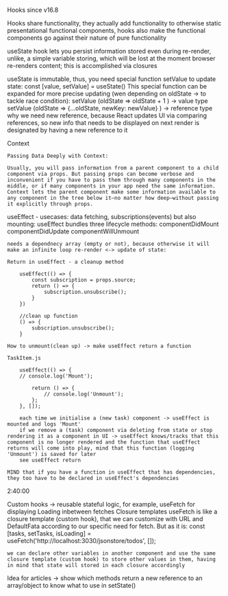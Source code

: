 Hooks since v16.8

Hooks share functionality, they actually add functionality to otherwise static presentational functional components, hooks also make the functional components go against their nature of pure functionality

useState hook lets you persist information stored even during re-render, unlike, a simple variable storing, which will be lost at the moment browser re-renders content; this is accomplished via closures

useState is immutable, thus, you need special function setValue to update state:
    const [value, setValue] = useState()
This special function can be expanded for more precise updating (wen depending on oldState -> to tackle race condition):
    setValue (oldState => oldState + 1 ) -> value type
    setValue (oldState => {...oldState, newKey: newValue} ) -> reference type
        why we need new reference, because React updates UI via comparing references, so new info that needs to be displayed on next render is designated by having a new reference to it

Context 

    Passing Data Deeply with Context:

    Usually, you will pass information from a parent component to a child component via props. But passing props can become verbose and inconvenient if you have to pass them through many components in the middle, or if many components in your app need the same information. Context lets the parent component make some information available to any component in the tree below it—no matter how deep—without passing it explicitly through props.

useEffect - usecases: data fetching, subscriptions(events) but also mounting:
    useEffect bundles three lifecycle methods:
                                                componentDidMount
                                                componentDidUpdate
                                                componentWillUnmount

    needs a dependnecy array (empty or not), because otherwise it will make an infinite loop re-render <-> update of state:

    Return in useEffect - a cleanup method

        useEffect(() => {
            const subscription = props.source;
            return () => {
                subscription.unsubscribe();
            }
        })
        
        //clean up function
        () => {
            subscription.unsubscribe();
        }

    How to unmount(clean up) -> make useEffect return a function 

    TaskItem.js

        useEffect(() => {
        // console.log('Mount');

            return () => {
                // console.log('Unmount');
            };
        }, []);

        each time we initialise a (new task) component -> useEffect is mounted and logs 'Mount'
        if we remove a (task) component via deleting from state or stop rendering it as a component in UI -> useEffect knows/tracks that this component is no longer rendered and the function that useEffect returns will come into play, mind that this function (logging 'Unmount') is saved for later
        see useEffect return

    MIND that if you have a function in useEffect that has dependencies, they too have to be declared in useEffect's dependencies


2:40:00

Custom hooks -> reusable stateful logic, for example, useFetch for displaying Loading inbetween fetches
    Closure templates
    useFetch is like a closure template (custom hook), that we can customize with URL and DefaultFata according to our specific need for fetch. But as it is:
    const [tasks, setTasks, isLoading] = useFetch('http://localhost:3030/jsonstore/todos', []);

    we can declare other variables in another component and use the same closure template (custom hook) to store other values in them, having in mind that state will stored in each closure accordingly






Idea for articles -> show which methods return a new reference to an array/object to know what to use in setState()


